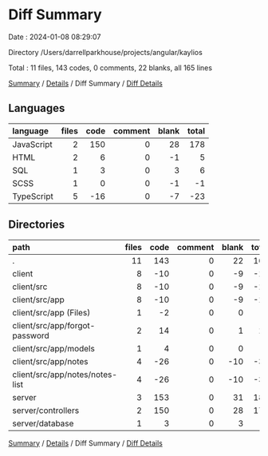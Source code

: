 # Diff Summary

Date : 2024-01-08 08:29:07

Directory /Users/darrellparkhouse/projects/angular/kaylios

Total : 11 files,  143 codes, 0 comments, 22 blanks, all 165 lines

[Summary](results.md) / [Details](details.md) / Diff Summary / [Diff Details](diff-details.md)

## Languages
| language | files | code | comment | blank | total |
| :--- | ---: | ---: | ---: | ---: | ---: |
| JavaScript | 2 | 150 | 0 | 28 | 178 |
| HTML | 2 | 6 | 0 | -1 | 5 |
| SQL | 1 | 3 | 0 | 3 | 6 |
| SCSS | 1 | 0 | 0 | -1 | -1 |
| TypeScript | 5 | -16 | 0 | -7 | -23 |

## Directories
| path | files | code | comment | blank | total |
| :--- | ---: | ---: | ---: | ---: | ---: |
| . | 11 | 143 | 0 | 22 | 165 |
| client | 8 | -10 | 0 | -9 | -19 |
| client/src | 8 | -10 | 0 | -9 | -19 |
| client/src/app | 8 | -10 | 0 | -9 | -19 |
| client/src/app (Files) | 1 | -2 | 0 | 0 | -2 |
| client/src/app/forgot-password | 2 | 14 | 0 | 1 | 15 |
| client/src/app/models | 1 | 4 | 0 | 0 | 4 |
| client/src/app/notes | 4 | -26 | 0 | -10 | -36 |
| client/src/app/notes/notes-list | 4 | -26 | 0 | -10 | -36 |
| server | 3 | 153 | 0 | 31 | 184 |
| server/controllers | 2 | 150 | 0 | 28 | 178 |
| server/database | 1 | 3 | 0 | 3 | 6 |

[Summary](results.md) / [Details](details.md) / Diff Summary / [Diff Details](diff-details.md)
